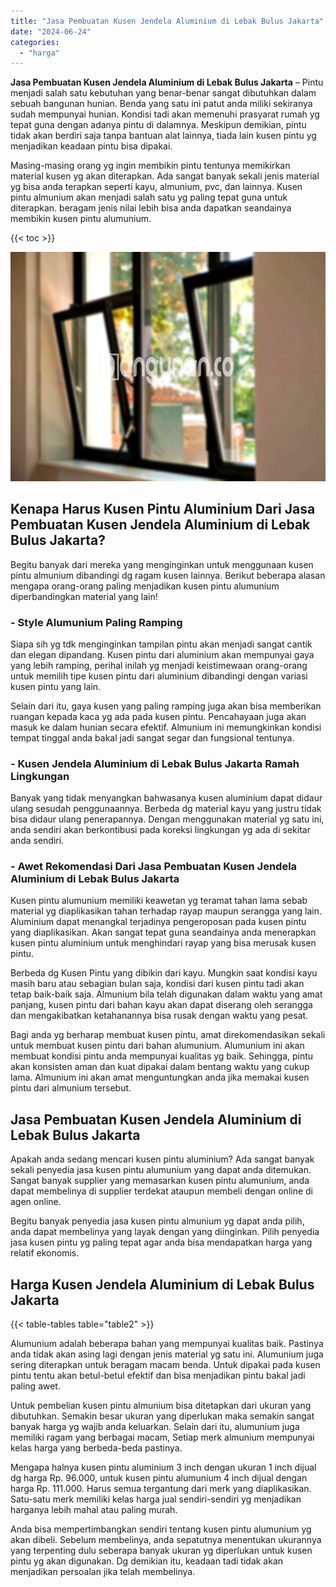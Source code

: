 ```yaml
---
title: "Jasa Pembuatan Kusen Jendela Aluminium di Lebak Bulus Jakarta"
date: "2024-06-24"
categories: 
  - "harga"
---
```


**Jasa Pembuatan Kusen Jendela Aluminium di Lebak Bulus Jakarta** – Pintu menjadi salah satu kebutuhan yang benar-benar sangat dibutuhkan dalam sebuah bangunan hunian. Benda yang satu ini patut anda miliki sekiranya sudah mempunyai hunian. Kondisi tadi akan memenuhi prasyarat rumah yg tepat guna dengan adanya pintu di dalamnya. Meskipun demikian, pintu tidak akan berdiri saja tanpa bantuan alat lainnya, tiada lain kusen pintu yg menjadikan keadaan pintu bisa dipakai.

Masing-masing orang yg ingin membikin pintu tentunya memikirkan material kusen yg akan diterapkan. Ada sangat banyak sekali jenis material yg bisa anda terapkan seperti kayu, almunium, pvc, dan lainnya. Kusen pintu almunium akan menjadi salah satu yg paling tepat guna untuk diterapkan. beragam jenis nilai lebih bisa anda dapatkan seandainya membikin kusen pintu alumunium.

{{< toc >}}

![Jasa Pembuatan Kusen Jendela Aluminium di Lebak Bulus Jakarta](/images/harga-kusen-jendela-alumunium-29.png)

## Kenapa Harus Kusen Pintu Aluminium Dari Jasa Pembuatan Kusen Jendela Aluminium di Lebak Bulus Jakarta?

Begitu banyak dari mereka yang menginginkan untuk menggunaan kusen pintu almunium dibandingi dg ragam kusen lainnya. Berikut beberapa alasan mengapa orang-orang paling menjadikan kusen pintu alumunium diperbandingkan material yang lain!

### \- Style Alumunium Paling Ramping

Siapa sih yg tdk menginginkan tampilan pintu akan menjadi sangat cantik dan elegan dipandang. Kusen pintu dari aluminium akan mempunyai gaya yang lebih ramping, perihal inilah yg menjadi keistimewaan orang-orang untuk memilih tipe kusen pintu dari aluminium dibandingi dengan variasi kusen pintu yang lain.

Selain dari itu, gaya kusen yang paling ramping juga akan bisa memberikan ruangan kepada kaca yg ada pada kusen pintu. Pencahayaan juga akan masuk ke dalam hunian secara efektif. Almunium ini memungkinkan kondisi tempat tinggal anda bakal jadi sangat segar dan fungsional tentunya.

### \- Kusen Jendela Aluminium di Lebak Bulus Jakarta Ramah Lingkungan

Banyak yang tidak menyangkan bahwasanya kusen aluminium dapat didaur ulang sesudah penggunaannya. Berbeda dg material kayu yang justru tidak bisa didaur ulang penerapannya. Dengan menggunakan material yg satu ini, anda sendiri akan berkontibusi pada koreksi lingkungan yg ada di sekitar anda sendiri.

### \- Awet Rekomendasi Dari Jasa Pembuatan Kusen Jendela Aluminium di Lebak Bulus Jakarta

Kusen pintu alumunium memiliki keawetan yg teramat tahan lama sebab material yg diaplikasikan tahan terhadap rayap maupun serangga yang lain. Aluminium dapat menangkal terjadinya pengeroposan pada kusen pintu yang diaplikasikan. Akan sangat tepat guna seandainya anda menerapkan kusen pintu aluminium untuk menghindari rayap yang bisa merusak kusen pintu.

Berbeda dg Kusen Pintu yang dibikin dari kayu. Mungkin saat kondisi kayu masih baru atau sebagian bulan saja, kondisi dari kusen pintu tadi akan tetap baik-baik saja. Almunium bila telah digunakan dalam waktu yang amat panjang, kusen pintu dari bahan kayu akan dapat diserang oleh serangga dan mengakibatkan ketahanannya bisa rusak dengan waktu yang pesat.

Bagi anda yg berharap membuat kusen pintu, amat direkomendasikan sekali untuk membuat kusen pintu dari bahan alumunium. Alumunium ini akan membuat kondisi pintu anda mempunyai kualitas yg baik. Sehingga, pintu akan konsisten aman dan kuat dipakai dalam bentang waktu yang cukup lama. Almunium ini akan amat menguntungkan anda jika memakai kusen pintu dari almunium tersebut.

## Jasa Pembuatan Kusen Jendela Aluminium di Lebak Bulus Jakarta

Apakah anda sedang mencari kusen pintu aluminium? Ada sangat banyak sekali penyedia jasa kusen pintu alumunium yang dapat anda ditemukan. Sangat banyak supplier yang memasarkan kusen pintu alumunium, anda dapat membelinya di supplier terdekat ataupun membeli dengan online di agen online.

Begitu banyak penyedia jasa kusen pintu almunium yg dapat anda pilih, anda dapat membelinya yang layak dengan yang diinginkan. Pilih penyedia jasa kusen pintu yg paling tepat agar anda bisa mendapatkan harga yang relatif ekonomis.

## Harga Kusen Jendela Aluminium di Lebak Bulus Jakarta

{{< table-tables table="table2" >}}

Alumunium adalah beberapa bahan yang mempunyai kualitas baik. Pastinya anda tidak akan asing lagi dengan jenis material yg satu ini. Alumunium juga sering diterapkan untuk beragam macam benda. Untuk dipakai pada kusen pintu tentu akan betul-betul efektif dan bisa menjadikan pintu bakal jadi paling awet.

Untuk pembelian kusen pintu almunium bisa ditetapkan dari ukuran yang dibutuhkan. Semakin besar ukuran yang diperlukan maka semakin sangat banyak harga yg wajib anda keluarkan. Selain dari itu, alumunium juga memiliki ragam yang berbagai macam, Setiap merk almunium mempunyai kelas harga yang berbeda-beda pastinya.

Mengapa halnya kusen pintu aluminium 3 inch dengan ukuran 1 inch dijual dg harga Rp. 96.000, untuk kusen pintu alumunium 4 inch dijual dengan harga Rp. 111.000. Harus semua tergantung dari merk yang diaplikasikan. Satu-satu merk memiliki kelas harga jual sendiri-sendiri yg menjadikan harganya lebih mahal atau paling murah.

Anda bisa mempertimbangkan sendiri tentang kusen pintu alumunium yg akan dibeli. Sebelum membelinya, anda sepatutnya menentukan ukurannya yang terpenting dulu seberapa banyak ukuran yg diperlukan untuk kusen pintu yg akan digunakan. Dg demikian itu, keadaan tadi tidak akan menjadikan persoalan jika telah membelinya.
